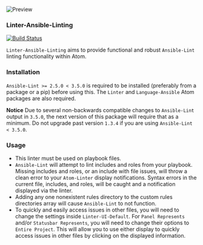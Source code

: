 ![Preview](https://raw.githubusercontent.com/mschuchard/linter-ansible-linting/master/linter_ansible_linting.png)

### Linter-Ansible-Linting
[![Build Status](https://travis-ci.org/mschuchard/linter-ansible-linting.svg?branch=master)](https://travis-ci.org/mschuchard/linter-ansible-linting)

`Linter-Ansible-Linting` aims to provide functional and robust `Ansible-Lint` linting functionality within Atom.

### Installation
`Ansible-Lint >= 2.5.0 < 3.5.0` is required to be installed (preferably from a package or a pip) before using this. The `Linter` and `Language-Ansible` Atom packages are also required.

**Notice** Due to several non-backwards compatible changes to `Ansible-Lint` output in `3.5.0`, the next version of this package will require that as a minimum. Do not upgrade past version `1.3.4` if you are using `Ansible-Lint < 3.5.0`.

### Usage
- This linter must be used on playbook files.
- `Ansible-Lint` will attempt to lint includes and roles from your playbook. Missing includes and roles, or an include with file issues, will throw a clean error to your `Atom-Linter` display notifications. Syntax errors in the current file, includes, and roles, will be caught and a notification displayed via the linter.
- Adding any one nonexistent rules directory to the custom rules directories array will cause `Ansible-Lint` to not function.
- To quickly and easily access issues in other files, you will need to change the settings inside `Linter-UI-Default`. For `Panel Represents` and/or `Statusbar Represents`, you will need to change their options to `Entire Project`. This will allow you to use either display to quickly access issues in other files by clicking on the displayed information.
